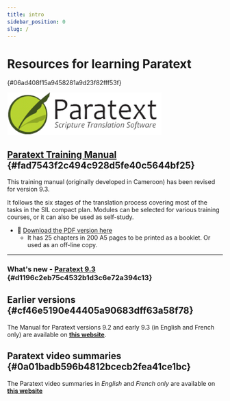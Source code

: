 ```yaml
---
title: intro
sidebar_position: 0
slug: /
---
```




# Resources for learning Paratext
 {#06ad408f15a9458281a9d23f82fff53f}


![](/notion_imgs/415098770.png)


## [Paratext Training Manual](/Overview) {#fad7543f2c494c928d5fe40c5644bf25}


This training manual (originally developed in Cameroon) has been revised for version 9.3. 


It follows the six stages of the translation process covering most of the tasks in the SIL compact plan. Modules can be selected for various training courses, or it can also be used as self-study.

- 📖 [Download the PDF version here](https://manual.paratext.org/img/Ptx-man-en-9.3.pdf)
	- It has 25 chapters in 200 A5 pages to be printed as a booklet. Or used as an off-line copy.

---


### What's new - [Paratext 9.3](https://sillsdev.github.io/paratext-manual/00-Whats-new) {#d1196c2eb75c4532b1d3c6e72a394c13}


## Earlier versions {#cf46e5190e44405a90683dff63a58f78}


The Manual for Paratext versions 9.2 and early 9.3 (in English and French only) are available on [**this website**](https://jennibeadle/paratextmanversions/).


## Paratext video summaries {#0a01badb596b4812bcecb2fea41ce1bc}


The Paratext video summaries in _English_ and _French only_ are available on [**this website**](https://jennibeadle.github.io/paratext-vidsum/) 


